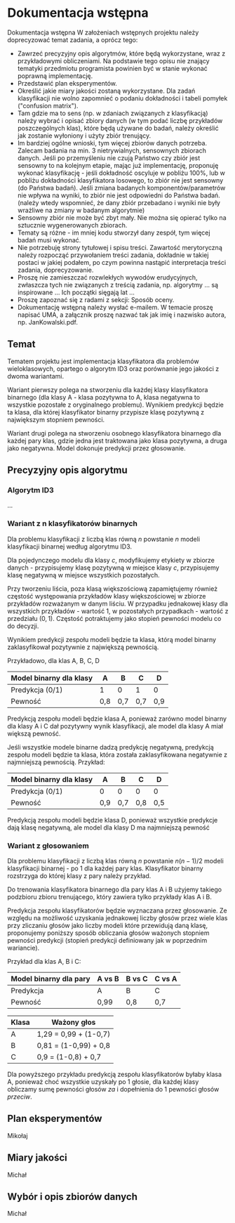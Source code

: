# Dokumentacja wstępna

Dokumentacja wstępna
W założeniach wstępnych projektu należy doprecyzować temat zadania, a oprócz tego:

* Zawrzeć precyzyjny opis algorytmów, które będą wykorzystane, wraz z przykładowymi obliczeniami. Na podstawie tego opisu nie znający tematyki przedmiotu programista powinien być w stanie wykonać poprawną implementację.
* Przedstawić plan eksperymentów.
* Określić jakie miary jakości zostaną wykorzystane. Dla zadań klasyfikacji nie wolno zapomnieć o podaniu dokładności i tabeli pomyłek ("confusion matrix").
* Tam gdzie ma to sens (np. w zdaniach związanych z klasyfikacją) należy wybrać i opisać zbiory danych (w tym podać liczbę przykładów poszczególnych klas), które będą używane do badań, należy określić jak zostanie wyłoniony i użyty zbiór trenujący.
* Im bardziej ogólne wnioski, tym więcej zbiorów danych potrzeba. Zalecam badania na min. 3 nietrywialnych, sensownych zbiorach danych. Jeśli po przemyśleniu nie czują Państwo czy zbiór jest sensowny to na kolejnym etapie, mając już implementację, proponuję wykonać klasyfikację - jeśli dokładność oscyluje w pobliżu 100%, lub w pobliżu dokładności klasyfikatora losowego, to zbiór nie jest sensowny (do Państwa badań). Jeśli zmiana badanych komponentów/parametrów nie wpływa na wyniki, to zbiór nie jest odpowiedni do Państwa badań. (należy wtedy wspomnieć, że dany zbiór przebadano i wyniki nie były wrażliwe na zmiany w badanym algorytmie)
* Sensowny zbiór nie może być zbyt mały. Nie można się opierać tylko na sztucznie wygenerowanych zbiorach.
* Tematy są różne - im mniej kodu stworzył dany zespół, tym więcej badań musi wykonać.
* Nie potrzebuję strony tytułowej i spisu treści. Zawartość merytoryczną należy rozpocząć przywołaniem treści zadania, dokładnie w takiej postaci w jakiej podałem, po czym powinna nastąpić interpretacja treści zadania, doprecyzowanie.
* Proszę nie zamieszczać rozwlekłych wywodów erudycyjnych, zwłaszcza tych nie związanych z treścią zadania, np. algorytmy ... są inspirowane ... Ich początki sięgają lat ...
* Proszę zapoznać się z radami z sekcji: Sposób oceny. 
* Dokumentację wstępną należy wysłać e-mailem. W temacie proszę napisać UMA, a załącznik proszę nazwać tak jak imię i nazwisko autora, np. JanKowalski.pdf. 

## Temat
Tematem projektu jest implementacja klasyfikatora dla problemów wieloklasowych, opartego o algorytm ID3 oraz porównanie jego jakości z dwoma wariantami.

Wariant pierwszy polega na stworzeniu dla każdej klasy klasyfikatora binarnego (dla klasy A - klasa pozytywna to A, 
klasa negatywna to wszystkie pozostałe z oryginalnego problemu). Wynikiem predykcji będzie ta klasa, dla której klasyfikator binarny 
przypisze klasę pozytywną z największym stopniem pewności.

Wariant drugi polega na stworzeniu osobnego klasyfikatora binarnego dla każdej pary klas, gdzie jedna jest traktowana jako klasa pozytywna, 
a druga jako negatywna. Model dokonuje predykcji przez głosowanie.

## Precyzyjny opis algorytmu

### Algorytm ID3
...

### Wariant z n klasyfikatorów binarnych

Dla problemu klasyfikacji z liczbą klas równą $n$ powstanie $n$ modeli klasyfikacji binarnej według algorytmu ID3.

Dla pojedynczego modelu dla klasy $c$, modyfikujemy etykiety w zbiorze danych - przypisujemy klasę pozytywną w miejsce klasy $c$, 
przypisujemy klasę negatywną w miejsce wszystkich pozostałych.

Przy tworzeniu liścia, poza klasą większościową zapamiętujemy również częstość występowania przykładów klasy większościowej 
w zbiorze przykładów rozważanym w danym liściu. 
W przypadku jednakowej klasy dla wszystkich przykładów - wartość 1, w pozostałych przypadkach - wartość z przedziału $(0,1)$. 
Częstość potraktujemy jako stopień pewności modelu co do decyzji.

Wynikiem predykcji zespołu modeli będzie ta klasa, którą model binarny zaklasyfikował pozytywnie z największą pewnością.

Przykładowo, dla klas A, B, C, D

| Model binarny dla klasy | A   | B   | C   | D   |
|-------------------------|-----|-----|-----|-----|
| Predykcja (0/1)         | 1   | 0   | 1   | 0   |
| Pewność                 | 0,8 | 0,7 | 0,7 | 0,9 |

Predykcją zespołu modeli będzie klasa A, ponieważ zarówno model binarny dla klasy A i C dał pozytywny wynik klasyfikacji, ale model dla klasy A miał większą pewność.

Jeśli wszystkie modele binarne dadzą predykcję negatywną, predykcją zespołu modeli będzie ta klasa, która została zaklasyfikowana negatywnie z najmniejszą pewnością. Przykład:

| Model binarny dla klasy | A   | B   | C   | D   |
|-------------------------|-----|-----|-----|-----|
| Predykcja (0/1)         | 0   | 0   | 0   | 0   |
| Pewność                 | 0,9 | 0,7 | 0,8 | 0,5 |

Predykcją zespołu modeli będzie klasa D, ponieważ wszystkie predykcje dają klasę negatywną, ale model dla klasy D ma najmniejszą pewność

### Wariant z głosowaniem

Dla problemu klasyfikacji z liczbą klas równą $n$ powstanie $n(n-1)/2$ modeli klasyfikacji binarnej - po 1 dla każdej pary klas.
Klasyfikator binarny rozstrzyga do której klasy z pary należy przykład.

Do trenowania klasyfikatora binarnego dla pary klas A i B użyjemy takiego podzbioru zbioru trenującego, który zawiera tylko przykłady klas A i B.

Predykcja zespołu klasyfikatorów będzie wyznaczana przez głosowanie. 
Ze względu na możliwość uzyskania jednakowej liczby głosów przez wiele klas przy zliczaniu głosów jako liczby modeli które przewidują daną klasę, proponujemy poniższy sposób obliczania głosów ważonych stopniem pewności predykcji
(stopień predykcji definiowany jak w poprzednim wariancie).

Przykład dla klas A, B i C:

| Model binarny dla pary | A vs B | B vs C | C vs A |
|------------------------|--------|--------|--------|
| Predykcja              | A      | B      | C      |
| Pewność                | 0,99   | 0,8    | 0,7    |

| Klasa | Ważony głos           |
|-------|-----------------------|
| A     | 1,29 = 0,99 + (1-0,7) |
| B     | 0,81 = (1-0,99) + 0,8 |
| C     | 0,9 = (1-0,8) + 0,7   |

Dla powyższego przykładu predykcją zespołu klasyfikatorów byłaby klasa A, ponieważ choć wszystkie uzyskały po 1 głosie,
dla każdej klasy obliczamy sumę pewności głosów *za* i dopełnienia do 1 pewności głosów *przeciw*.


## Plan eksperymentów
Mikołaj

## Miary jakości
Michał

## Wybór i opis zbiorów danych
Michał

